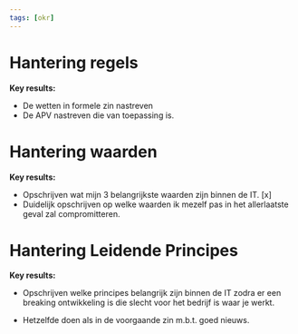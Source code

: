 ```yaml
---
tags: [okr]
---
```


# Hantering regels

**Key results:**

- De wetten in formele zin nastreven
- De  APV nastreven die van toepassing is. 



# Hantering waarden


**Key results:**
- Opschrijven wat mijn 3 belangrijkste waarden zijn binnen de IT. [x] 
- Duidelijk opschrijven op welke waarden ik mezelf pas in het allerlaatste geval zal compromitteren.   



# Hantering Leidende Principes


**Key results:**

- Opschrijven welke principes belangrijk zijn binnen de IT zodra er een breaking ontwikkeling is die slecht voor het bedrijf is waar je werkt.

- Hetzelfde doen als in de voorgaande zin m.b.t. goed nieuws.





